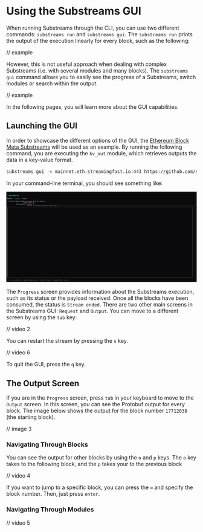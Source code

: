 # Using the Substreams GUI

When running Substreams through the CLI, you can use two different commands: `substreams run` and `substreams gui`. The `substreams run` prints the output of the execution linearly for every block, such as the following:

// example

However, this is not useful approach when dealing with complex Substreams (i.e. with several modules and many blocks). The `substreams gui` command allows you to easily see the progress of a Substreams, switch modules or search within the output.

// example

In the following pages, you will learn more about the GUI capabilities.

## Launching the GUI

In order to showcase the different options of the GUI, the [Ethereum Block Meta Substreams](https://github.com/streamingfast/substreams-eth-block-meta/) will be used as an example.
By running the following command, you are executing the `kv_out` module, which retrieves outputs the data in a key-value format.

```bash
substreams gui -e mainnet.eth.streamingfast.io:443 https://github.com/streamingfast/substreams-eth-block-meta/releases/download/v0.5.1/substreams-eth-block-meta-v0.5.1.spkg kv_out --start-block 17712038 --stop-block +100
```

In your command-line terminal, you should see something like:

<img src="../../.gitbook/assets/gui/launching.gif" alt="" class="gitbook-drawing">

The `Progress` screen provides information about the Substreams execution, such as its status or the payload received. Once all the blocks have been consumed, the status is `Stream ended`.
There are two other main screens in the Substreams GUI: `Request` and `Output`. You can move to a different screen by using the `tab` key:

// video 2

You can restart the stream by pressing the `s` key.

// video 6

To quit the GUI, press the `q` key.

## The Output Screen

If you are in the `Progress` screen, press `tab` in your keyboard to move to the `Output` screen. In this screen, you can see the Protobuf output for every block. The image below shows the output for the block number `17712038` (the starting block).

// image 3

### Navigating Through Blocks

You can see the output for other blocks by using the `o` and `p` keys.
The `o` key takes to the following block, and the `p` takes your to the previous block

// video 4

If you want to jump to a specific block, you can press the `=` and specify the block number. Then, just press `enter`.

### Navigating Through Modules

// video 5




